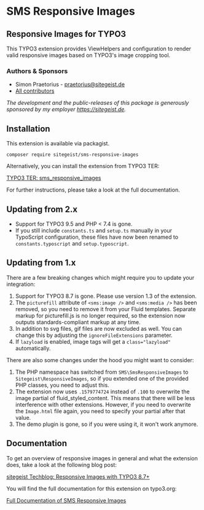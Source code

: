 # SMS Responsive Images

## Responsive Images for TYPO3

This TYPO3 extension provides ViewHelpers and configuration to render valid
responsive images based on TYPO3's image cropping tool.

### Authors & Sponsors

* Simon Praetorius - praetorius@sitegeist.de
* [All contributors](https://github.com/sitegeist/sms-responsive-images/graphs/contributors)

*The development and the public-releases of this package is generously sponsored
by my employer https://sitegeist.de.*

## Installation

This extension is available via packagist.

    composer require sitegeist/sms-responsive-images

Alternatively, you can install the extension from TYPO3 TER:

[TYPO3 TER: sms_responsive_images](https://extensions.typo3.org/extension/sms_responsive_images)

For further instructions, please take a look at the full documentation.

## Updating from 2.x

* Support for TYPO3 9.5 and PHP < 7.4 is gone.
* If you still include `constants.ts` and `setup.ts` manually in your TypoScript configuration, these
files have now been renamed to `constants.typoscript` and `setup.typoscript`.

## Updating from 1.x

There are a few breaking changes which might require you to update your integration:

1. Support for TYPO3 8.7 is gone. Please use version 1.3 of the extension.
2. The `picturefill` attribute of `<sms:image />` and `<sms:media />` has been removed,
so you need to remove it from your Fluid templates. Separate markup for picturefill.js
is no longer required, so the extension now outputs standards-compliant markup at any time.
3. In addition to svg files, gif files are now excluded as well. You can change this by
adjusting the `ignoreFileExtensions` parameter.
4. If `lazyload` is enabled, image tags will get a `class="lazyload"` automatically.

There are also some changes under the hood you might want to consider:

1. The PHP namespace has switched from `SMS\SmsResponsiveImages` to `Sitegeist\ResponsiveImages`,
so if you extended one of the provided PHP classes, you need to adjust this.
2. The extension now uses `.1579774724` instead of `.100` to overwrite the image partial
of fluid_styled_content. This means that there will be less interference with other extensions.
However, if you need to overwrite the `Image.html` file again, you need to specify your
partial after that value.
3. The demo plugin is gone, so if you were using it, it won't work anymore.

## Documentation

To get an overview of responsive images in general and what the extension does, take a
look at the following blog post:

[sitegeist Techblog: Responsive Images with TYPO3 8.7+](https://sitegeist.de/blog/typo3-blog/responsive-images-with-typo3-8-7.html)

You will find the full documentation for this extension on typo3.org:

[Full Documentation of SMS Responsive Images](https://docs.typo3.org/p/sitegeist/sms-responsive-images/master/en-us/)
